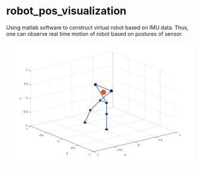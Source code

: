 # robot_pos_visualization
Using matlab software to construct virtual robot based on IMU data. Thus, one can observe real time motion of robot based on postures of sensor.

![image](https://github.com/middleyuan/robot_pos_visualization/blob/master/robot.jpg)
